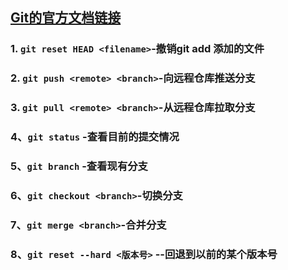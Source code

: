 ## [Git的官方文档链接](https://git-scm.com/book/zh/v2)

### 1. `git reset HEAD <filename>`-撤销git add 添加的文件
### 2. `git push <remote> <branch>`-向远程仓库推送分支
### 3. `git pull <remote> <branch>`-从远程仓库拉取分支
### 4、`git status` -查看目前的提交情况
### 5、`git branch` -查看现有分支
### 6、`git checkout <branch>`-切换分支
### 7、`git merge <branch>`-合并分支
### 8、`git reset --hard <版本号>` --回退到以前的某个版本号
